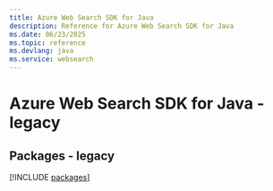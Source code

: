 ```yaml
---
title: Azure Web Search SDK for Java
description: Reference for Azure Web Search SDK for Java
ms.date: 06/23/2025
ms.topic: reference
ms.devlang: java
ms.service: websearch
---
```

# Azure Web Search SDK for Java - legacy
## Packages - legacy
[!INCLUDE [packages](web-search-index.md)]